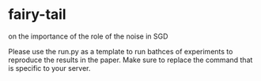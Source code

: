 # fairy-tail
on the importance of the role of the noise in SGD  

Please use the run.py as a template to run bathces of experiments to reproduce the results in the paper. Make sure to replace the command that is specific to your server.  
